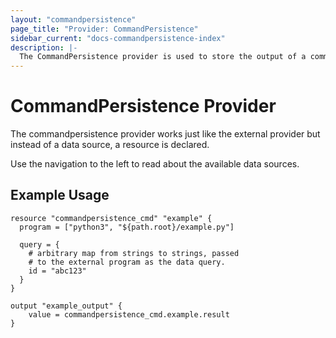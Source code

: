 ```yaml
---
layout: "commandpersistence"
page_title: "Provider: CommandPersistence"
sidebar_current: "docs-commandpersistence-index"
description: |-
  The CommandPersistence provider is used to store the output of a command in a resource.
---
```


# CommandPersistence Provider

The commandpersistence provider works just like the external provider but instead of a data source, a resource is declared.

Use the navigation to the left to read about the available data sources.

## Example Usage

```hcl
resource "commandpersistence_cmd" "example" {
  program = ["python3", "${path.root}/example.py"]

  query = {
    # arbitrary map from strings to strings, passed
    # to the external program as the data query.
    id = "abc123"
  }
}

output "example_output" {
    value = commandpersistence_cmd.example.result
}
```

